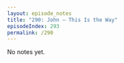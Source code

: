 ```yaml
---
layout: episode_notes
title: "290: John — This Is the Way"
episodeIndex: 293
permalink: /290
---
```

No notes yet.
